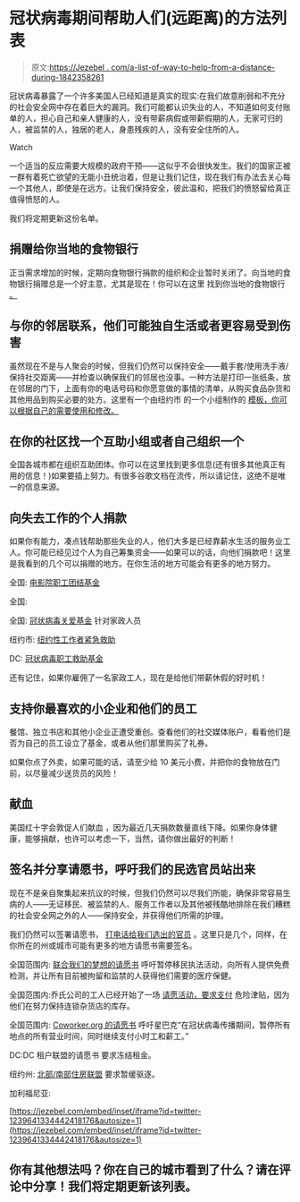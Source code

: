 # 冠状病毒期间帮助人们(远距离)的方法列表

> 原文:[https://Jezebel . com/a-list-of-way-to-help-from-a-distance-during-1842358261](https://jezebel.com/a-list-of-ways-to-help-people-from-a-distance-during-1842358261)

冠状病毒暴露了一个许多美国人已经知道是真实的现实:在我们故意削弱和不充分的社会安全网中存在着巨大的漏洞。我们可能都认识失业的人，不知道如何支付账单的人，担心自己和亲人健康的人，没有带薪病假或带薪假期的人，无家可归的人，被监禁的人，独居的老人，身患残疾的人，没有安全住所的人。

Watch

一个适当的反应需要大规模的政府干预——这似乎不会很快发生。我们的国家正被一群有着死亡欲望的无能小丑统治着，但是让我们记住，现在我们有办法去关心每一个其他人，即使是在远方。让我们保持安全，彼此温和，把我们的愤怒留给真正值得愤怒的人。

我们将定期更新这份名单。

## 捐赠给你当地的食物银行

正当需求增加的时候，定期向食物银行捐款的组织和企业暂时关闭了。向当地的食物银行捐赠总是一个好主意，尤其是现在！你可以在这里 找到你当地的食物银行 [。](https://www.feedingamerica.org/find-your-local-foodbank)

## 与你的邻居联系，他们可能独自生活或者更容易受到伤害

虽然现在不是与人聚会的时候，但我们仍然可以保持安全——戴手套/使用洗手液/保持社交距离——并检查以确保我们的邻居也没事。一种方法是打印一张纸条，放在邻居的门下，上面有你的电话号码和你愿意做的事情的清单，从购买食品杂货和其他用品到购买必要的处方。这里有一个由纽约市 的一个小组制作的 [模板，你可以根据自己的需要使用和修改。](https://docs.google.com/document/d/1yty6ZmeA_27yKvyFR3Vfjj40DOEmNkLOgseMR7lQaNU/edit?fbclid=IwAR3f5qCy1B4qZ0T8ZWTAAAdWOuaRKNXKdkuCQ0gGt5F7Yhfn2XGJKU0dSmM)

## 在你的社区找一个互助小组或者自己组织一个

全国各城市都在组织互助团体。你可以在这里找到更多信息(还有很多其他真正有用的信息！)如果要插上努力。有很多谷歌文档在流传，所以请记住，这绝不是唯一的信息来源。

## 向失去工作的个人捐款

如果你有能力，凑点钱帮助那些失业的人，他们大多是已经靠薪水生活的服务业工人。你可能已经见过个人为自己筹集资金——如果可以的话，向他们捐款吧！这里是我看到的几个可以捐赠的地方。在你生活的地方可能会有更多的地方努力。

全国: [电影院职工团结基金](https://www.gofundme.com/f/cinema-worker-solidarity-fund?fbclid=IwAR0LyvOg0DPs5QE8dOFAkKL1kVx3bn2c4TwPO7728pxZaFMalzCOQzjw3p4)

全国:

全国: [冠状病毒关爱基金](https://secure.actblue.com/donate/coronavirus-care-fund?refcode=covidfundsocial&utm_source=ndwa_twitter&utm_medium=image&utm_campaign=covidfund2020&utm_term=ndwa_mar16) 针对家政人员

纽约市: [纽约性工作者紧急救助](https://www.gofundme.com/f/cinema-worker-solidarity-fund?fbclid=IwAR0LyvOg0DPs5QE8dOFAkKL1kVx3bn2c4TwPO7728pxZaFMalzCOQzjw3p4)

DC: [冠状病毒职工救助基金](https://www.ramw.org/educated-eats)

还有记住，如果你雇佣了一名家政工人，现在是给他们带薪休假的好时机！

## 支持你最喜欢的小企业和他们的员工

餐馆、独立书店和其他小企业正遭受重创。查看他们的社交媒体账户，看看他们是否为自己的员工设立了基金，或者从他们那里购买了礼券。

如果你点了外卖，如果可能的话，请至少给 10 美元小费，并把你的食物放在门前，以尽量减少送货员的风险！

## 献血

美国红十字会敦促人们献血 ，因为最近几天捐款数量直线下降。如果你身体健康，能够捐献，也许可以考虑一下，当然，请你做出最好的判断！

## 签名并分享请愿书，呼吁我们的民选官员站出来

现在不是亲自聚集起来抗议的时候，但我们仍然可以尽我们所能，确保非常容易生病的人——无证移民、被监禁的人、服务工作者以及其他被残酷地排除在我们糟糕的社会安全网之外的人——保持安全，并获得他们所需的护理。

我们仍然可以签署请愿书， [打电话给我们选出的官员](https://www.usa.gov/elected-officials) 。这里只是几个，同样，在你所在的州或城市可能有更多的地方请愿书需要签名。

全国范围内: [联合我们的梦想的请愿书](https://unitedwedreamaction.org/covid/) 呼吁暂停移民执法活动，向所有人提供免费检测，并让所有目前被拘留和监禁的人获得他们需要的医疗保健。

全国范围内:乔氏公司的工人已经开始了一场 [请愿活动，要求支付](https://www.coworker.org/petitions/trader-joe-s-crew-needs-hazard-pay-now) 危险津贴，因为他们在努力保持连锁杂货店的库存。

全国范围内: [Coworker.org 的请愿书](https://www.coworker.org/petitions/suspend-starbucks-business-until-further-notice?share=e9cf1c83-0bdb-4aef-ba8e-696fece46fde&source=email-share-button&utm_medium=&utm_source=email) 呼吁星巴克“在冠状病毒传播期间，暂停所有地点的所有营业时间，同时继续支付小时工和薪工。”

DC:DC 租户联盟的请愿书 要求冻结租金。

纽约州: [北部/南部住房联盟](https://actionnetwork.org/petitions/tell-cuomo-freeze-evictions?source=direct_link&) 要求暂缓驱逐。

加利福尼亚:

 [https://jezebel.com/embed/inset/iframe?id=twitter-1239641334442418176&autosize=1](https://jezebel.com/embed/inset/iframe?id=twitter-1239641334442418176&autosize=1) 

## 你有其他想法吗？你在自己的城市看到了什么？请在评论中分享！我们将定期更新该列表。